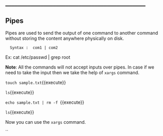 ## ____________________________________________

## Pipes

Pipes are used to send the output of one command to another command without storing the content anywhere physically on disk.

      Syntax :  com1 | com2

Ex:
      cat /etc/passwd | grep root

**Note**: All the commands will not accept inputs over pipes. In case if we need to take the input then we take the help of `xargs` command.

`touch sample.txt`{{execute}}

`ls`{{execute}}

`echo sample.txt | rm -f `{{execute}}

`ls`{{execute}}

Now you can use the `xargs` command.

``